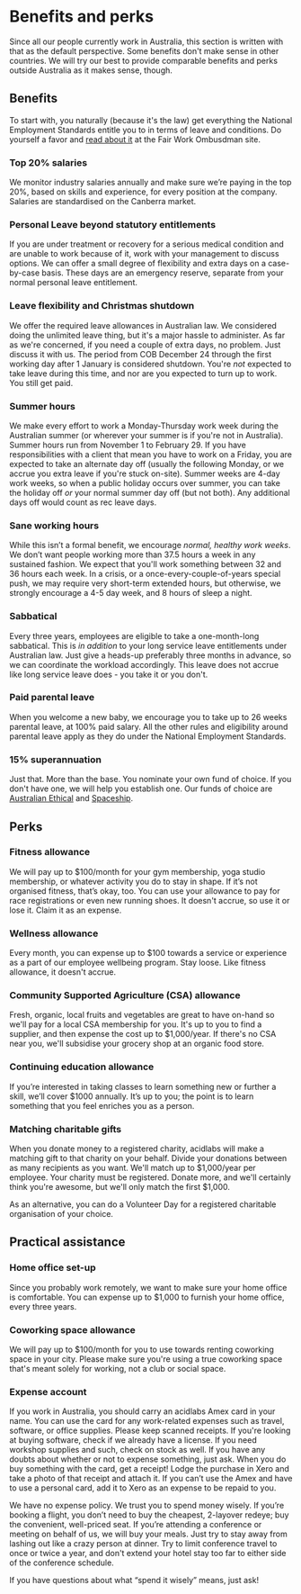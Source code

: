 # Benefits and perks

Since all our people currently work in Australia, this section is written with that as the default perspective. Some benefits don't make sense in other countries. We will try our best to provide comparable benefits and perks outside Australia as it makes sense, though.

## Benefits

To start with, you naturally (because it's the law) get everything the National Employment Standards entitle you to in terms of leave and conditions. Do yourself a favor and [read about it](https://www.fairwork.gov.au/) at the Fair Work Ombusdman site.

### Top 20% salaries
We monitor industry salaries annually and make sure we’re paying in the top 20%, based on skills and experience, for every position at the company. Salaries are standardised on the Canberra market.

### Personal Leave beyond statutory entitlements
If you are under treatment or recovery for a serious medical condition and are unable to work because of it, work with your management to discuss options. We can offer a small degree of flexibility and extra days on a case-by-case basis. These days are an emergency reserve, separate from your normal personal leave entitlement.

### Leave flexibility and Christmas shutdown
We offer the required leave allowances in Australian law. We considered doing the unlimited leave thing, but it's a major hassle to administer. As far as we're concerned, if you need a couple of extra days, no problem. Just discuss it with us. The period from COB December 24 through the first working day after 1 January is considered shutdown. You're _not_ expected to take leave during this time, and nor are you expected to turn up to work. You still get paid.

### Summer hours
We make every effort to work a Monday-Thursday work week during the Australian summer (or wherever your summer is if you're not in Australia). Summer hours run from November 1 to February 29. If you have responsibilities with a client that mean you have to work on a Friday, you are expected to take an alternate day off (usually the following Monday, or we accrue you extra leave if you're stuck on-site). Summer weeks are 4-day work weeks, so when a public holiday occurs over summer, you can take the holiday off _or_ your normal summer day off (but not both). Any additional days off would count as rec leave days.

### Sane working hours
While this isn’t a formal benefit, we encourage _normal, healthy work weeks_. We don’t want people working more than 37.5 hours a week in any sustained fashion. We expect that you'll work something between 32 and 36 hours each week. In a crisis, or a once-every-couple-of-years special push, we may require very short-term extended hours, but otherwise, we strongly encourage a 4-5 day week, and 8 hours of sleep a night.

### Sabbatical
Every three years, employees are eligible to take a one-month-long sabbatical. This is _in addition_ to your long service leave entitlements under Australian law. Just give a heads-up preferably three months in advance, so we can coordinate the workload accordingly. This leave does not accrue like long service leave does - you take it or you don't.

### Paid parental leave
When you welcome a new baby, we encourage you to take up to 26 weeks parental leave, at 100% paid salary. All the other rules and eligibility around parental leave apply as they do under the National Employment Standards.

### 15% superannuation
Just that. More than the base. You nominate your own fund of choice. If you don't have one, we will help you establish one. Our funds of choice are [Australian Ethical](https://www.australianethical.com.au/) and [Spaceship](https://www.spaceship.com.au/).

## Perks

### Fitness allowance
We will pay up to $100/month for your gym membership, yoga studio membership, or whatever activity you do to stay in shape. If it’s not organised fitness, that’s okay, too. You can use your allowance to pay for race registrations or even new running shoes. It doesn't accrue, so use it or lose it. Claim it as an expense.

### Wellness allowance
Every month, you can expense up to $100 towards a service or experience as a part of our employee wellbeing program. Stay loose. Like fitness allowance, it doesn't accrue.

### Community Supported Agriculture (CSA) allowance
Fresh, organic, local fruits and vegetables are great to have on-hand so we'll pay for a local CSA membership for you. It's up to you to find a supplier, and then expense the cost up to $1,000/year. If there's no CSA near you, we'll subsidise your grocery shop at an organic food store.

### Continuing education allowance
If you’re interested in taking classes to learn something new or further a skill, we’ll cover $1000 annually. It’s up to you; the point is to learn something that you feel enriches you as a person.

### Matching charitable gifts
When you donate money to a registered charity, acidlabs will make a matching gift to that charity on your behalf. Divide your donations between as many recipients as you want. We'll match up to $1,000/year per employee. Your charity must be registered. Donate more, and we'll certainly think you're awesome, but we'll only match the first $1,000.

As an alternative, you can do a Volunteer Day for a registered charitable organisation of your choice.

## Practical assistance

### Home office set-up
Since you probably work remotely, we want to make sure your home office is comfortable. You can expense up to $1,000 to furnish your home office, every three years.

### Coworking space allowance
We will pay up to $100/month for you to use towards renting coworking space in your city. Please make sure you're using a true coworking space that's meant solely for working, not a club or social space.

### Expense account
If you work in Australia, you should carry an acidlabs Amex card in your name. You can use the card for any work-related expenses such as travel, software, or office supplies. Please keep scanned receipts. If you're looking at buying software, check if we already have a license. If you need workshop supplies and such, check on stock as well. If you have any doubts about whether or not to expense something, just ask. When you do buy something with the card, get a receipt! Lodge the purchase in Xero and take a photo of that receipt and attach it. If you can’t use the Amex and have to use a personal card, add it to Xero as an expense to be repaid to you.

We have no expense policy. We trust you to spend money wisely. If you’re booking a flight, you don’t need to buy the cheapest, 2-layover redeye; buy the convenient, well-priced seat. If you’re attending a conference or meeting on behalf of us, we will buy your meals. Just try to stay away from lashing out like a crazy person at dinner. Try to limit conference travel to once or twice a year, and don't extend your hotel stay too far to either side of the conference schedule. 

If you have questions about what “spend it wisely” means, just ask!
